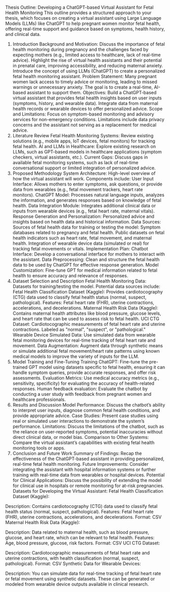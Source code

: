 Thesis Outline: Developing a ChatGPT-based Virtual Assistant for Fetal Health Monitoring
This outline provides a structured approach to your thesis, which focuses on creating a virtual assistant using Large Language Models (LLMs) like ChatGPT to help pregnant women monitor fetal health, offering real-time support and guidance based on symptoms, health history, and clinical data.

1. Introduction
Background and Motivation:
Discuss the importance of fetal health monitoring during pregnancy and the challenges faced by expecting mothers (e.g., limited access to healthcare, lack of real-time advice).
Highlight the rise of virtual health assistants and their potential in prenatal care, improving accessibility, and reducing maternal anxiety.
Introduce the concept of using LLMs (ChatGPT) to create a personalized fetal health monitoring assistant.
Problem Statement:
Many pregnant women lack access to timely advice or monitoring, leading to missed warnings or unnecessary anxiety. The goal is to create a real-time, AI-based assistant to support them.
Objectives:
Build a ChatGPT-based virtual assistant that provides fetal health insights based on user inputs (symptoms, history, and wearable data).
Integrate data from maternal health records or wearable devices to offer personalized advice.
Scope and Limitations:
Focus on symptom-based monitoring and advisory services for non-emergency conditions.
Limitations include data privacy concerns and the assistant not serving as a replacement for medical advice.
2. Literature Review
Fetal Health Monitoring Systems:
Review existing solutions (e.g., mobile apps, IoT devices, fetal monitors) for tracking fetal health.
AI and LLMs in Healthcare:
Explore existing research on LLMs, such as GPT-based models in healthcare applications (symptom checkers, virtual assistants, etc.).
Current Gaps:
Discuss gaps in available fetal monitoring systems, such as lack of real-time conversational support or limited integration of personalized advice.
3. Proposed Methodology
System Architecture:
High-level overview of how the virtual assistant will work. Components include:
User Input Interface: Allows mothers to enter symptoms, ask questions, or provide data from wearables (e.g., fetal movement trackers, heart rate monitors).
ChatGPT Model: Processes natural language inputs, analyzes the information, and generates responses based on knowledge of fetal health.
Data Integration Module: Integrates additional clinical data or inputs from wearable devices (e.g., fetal heart rate, maternal vitals).
Response Generation and Personalization: Personalized advice and insights based on health data and historical information.
Data Sources:
Sources of fetal health data for training or testing the model:
Symptom databases related to pregnancy and fetal health.
Public datasets on fetal health indicators such as heart rate, fetal movement, and maternal health.
Integration of wearable device data (simulated or real) for tracking fetal movements or vitals.
Implementation Plan:
Chatbot Interface: Develop a conversational interface for mothers to interact with the assistant.
Data Preprocessing: Clean and structure the fetal health data to be used by ChatGPT for effective response generation.
Model Customization: Fine-tune GPT for medical information related to fetal health to ensure accuracy and relevance of responses.
4. Dataset Selection and Description
Fetal Health Monitoring Data:
Datasets for training/testing the model. Potential data sources include:
Fetal Health Classification Dataset (Kaggle):
Provides cardiotocography (CTG) data used to classify fetal health status (normal, suspect, pathological).
Features: Fetal heart rate (FHR), uterine contractions, accelerations, and decelerations.
Maternal Health Risk Data (Kaggle):
Contains maternal health attributes like blood pressure, glucose levels, and heart rate that can be used to assess risk to fetal health.
UCI CTG Dataset:
Cardiotocographic measurements of fetal heart rate and uterine contractions. Labeled as "normal", "suspect", or "pathological."
Wearable Device Simulated Data:
Use simulated data from wearable fetal monitoring devices for real-time tracking of fetal heart rate and movement.
Data Augmentation:
Augment data through synthetic means or simulate additional fetal movement/heart rate patterns using known medical models to improve the variety of inputs for the LLM.
5. Model Training and Fine-Tuning
Training ChatGPT:
Fine-tune the pre-trained GPT model using datasets specific to fetal health, ensuring it can handle symptom queries, provide accurate responses, and offer risk assessments.
Evaluation Metrics:
Use medical accuracy metrics (e.g., sensitivity, specificity) for evaluating the accuracy of health-related responses.
Human feedback evaluation: Evaluate the chatbot by conducting a user study with feedback from pregnant women and healthcare professionals.
6. Results and Discussion
Model Performance:
Discuss the chatbot’s ability to interpret user inputs, diagnose common fetal health conditions, and provide appropriate advice.
Case Studies:
Present case studies using real or simulated user interactions to demonstrate the system’s performance.
Limitations:
Discuss the limitations of the chatbot, such as the reliance on user-reported symptoms, potential inaccuracies without direct clinical data, or model bias.
Comparison to Other Systems:
Compare the virtual assistant’s capabilities with existing fetal health monitoring tools or apps.
7. Conclusion and Future Work
Summary of Findings:
Recap the effectiveness of the ChatGPT-based assistant in providing personalized, real-time fetal health monitoring.
Future Improvements:
Consider integrating the assistant with hospital information systems or further training with real-time data from wearables or hospital devices.
Potential for Clinical Applications:
Discuss the possibility of extending the model for clinical use in hospitals or remote monitoring for at-risk pregnancies.
Datasets for Developing the Virtual Assistant:
Fetal Health Classification Dataset (Kaggle):

Description: Contains cardiotocography (CTG) data used to classify fetal health status (normal, suspect, pathological).
Features: Fetal heart rate (FHR), uterine contractions, accelerations, and decelerations.
Format: CSV
Maternal Health Risk Data (Kaggle):

Description: Data related to maternal health, such as blood pressure, glucose, and heart rate, which can be relevant to fetal health.
Features: Age, blood pressure, glucose, risk factors.
Format: CSV
UCI CTG Dataset:

Description: Cardiotocographic measurements of fetal heart rate and uterine contractions, with health classification (normal, suspect, pathological).
Format: CSV
Synthetic Data for Wearable Devices:

Description: You can simulate data for real-time tracking of fetal heart rate or fetal movement using synthetic datasets. These can be generated or modeled from wearable device outputs available in clinical research.